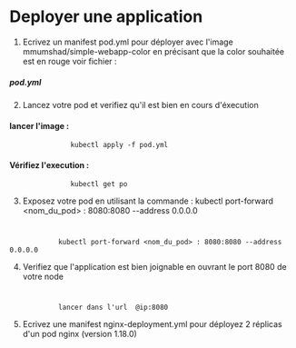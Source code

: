 # Deployer une application

1. Ecrivez un manifest pod.yml pour déployer avec l'image mmumshad/simple-webapp-color en précisant que la color souhaitée est en rouge
voir fichier : 
##### pod.yml

2. Lancez votre pod et verifiez qu'il est bien en cours d'éxecution
#### lancer l'image : 
                   kubectl apply -f pod.yml
#### Vérifiez l'execution  :
                   kubectl get po
  
3. Exposez votre pod en utilisant la commande : kubectl port-forward <nom_du_pod> : 8080:8080 --address 0.0.0.0
 #
                kubectl port-forward <nom_du_pod> : 8080:8080 --address 0.0.0.0

4. Verifiez que l'application est bien joignable en ouvrant le port 8080 de votre node
#
                lancer dans l'url  @ip:8080
                
5. Ecrivez une manifest nginx-deployment.yml pour déployez 2 réplicas d'un pod nginx (version 1.18.0)


